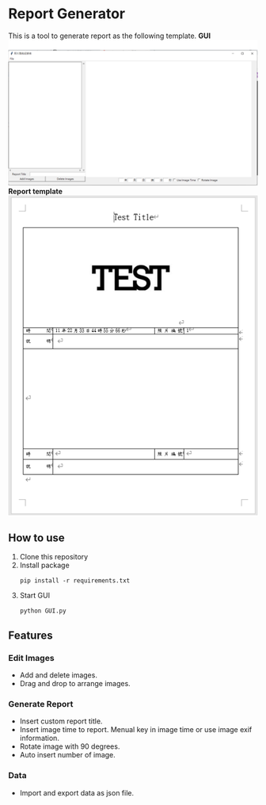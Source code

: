 # Report Generator
This is a tool to generate report as the following template.
**GUI**  
![GUI](doc/GUI.png)
**Report template**  
![Report template](doc/report_template.png)
## **How to use**
1. Clone this repository
2. Install package  
    ```
    pip install -r requirements.txt
    ```
3. Start GUI
    ```
    python GUI.py
    ```

## **Features**
### Edit Images  
* Add and delete images.
* Drag and drop to arrange images.
### Generate Report
* Insert custom report title.
* Insert image time to report. Menual key in image time or use image exif information.
* Rotate image with 90 degrees.
* Auto insert number of image.
### Data
* Import and export data as json file.
